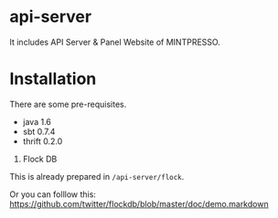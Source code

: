 api-server
==========

It includes API Server &amp; Panel Website of MINTPRESSO.


Installation
============
There are some pre-requisites.

* java 1.6
* sbt 0.7.4
* thrift 0.2.0

1. Flock DB

This is already prepared in `/api-server/flock`.

Or you can folllow this: https://github.com/twitter/flockdb/blob/master/doc/demo.markdown

